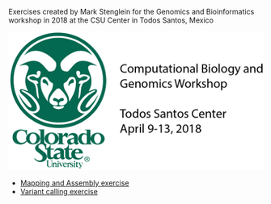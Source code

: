 Exercises created by Mark Stenglein for the Genomics and Bioinformatics workshop in 2018 at the CSU Center in Todos Santos, Mexico

![TS 2018](./TS_WorkshopLogo.png)

- [Mapping and Assembly exercise](./mapping_assembly_exercise.md)
- [Variant calling exercise](./variant_exercise.md)

